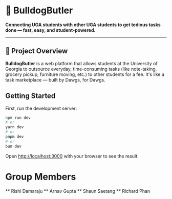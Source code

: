 # 🐾 BulldogButler

**Connecting UGA students with other UGA students to get tedious tasks done — fast, easy, and student-powered.**

---

## 🚀 Project Overview

**BulldogButler** is a web platform that allows students at the University of Georgia to outsource everyday, time-consuming tasks (like note-taking, grocery pickup, furniture moving, etc.) to other students for a fee. It's like a task marketplace — built by Dawgs, for Dawgs.

## Getting Started

First, run the development server:

```bash
npm run dev
# or
yarn dev
# or
pnpm dev
# or
bun dev
```

Open [http://localhost:3000](http://localhost:3000) with your browser to see the result.

# Group Members
** Rishi Damaraju
** Arnav Gupta
** Shaun Saetang
** Richard Phan
